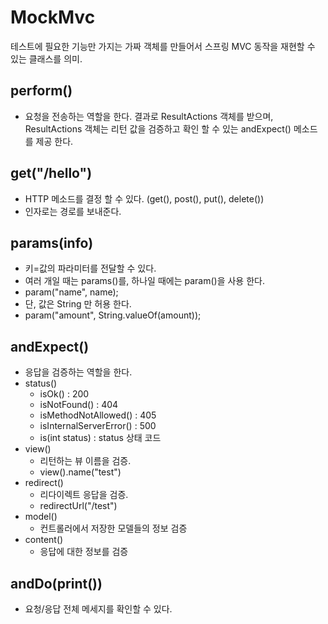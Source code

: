 # MockMvc
테스트에 필요한 기능만 가지는 가짜 객체를 만들어서 스프링 MVC 동작을 재현할 수 있는 클래스를 의미.

## perform()
- 요청을 전송하는 역할을 한다. 결과로 ResultActions 객체를 받으며, ResultActions 객체는 리턴 값을 검증하고 확인 할 수 있는 andExpect() 메소드를 제공 한다.

## get("/hello")
- HTTP 메소드를 결정 할 수 있다. (get(), post(), put(), delete())
- 인자로는 경로를 보내준다.

## params(info)
- 키=값의 파라미터를 전달할 수 있다.
- 여러 개일 때는 params()를, 하나일 때에는 param()을 사용 한다.
- param("name", name);
- 단, 값은 String 만 허용 한다. 
- param("amount", String.valueOf(amount));

## andExpect()
- 응답을 검증하는 역할을 한다.
- status() 
    - isOk() : 200
    - isNotFound() : 404
    - isMethodNotAllowed() : 405
    - isInternalServerError() : 500
    - is(int status) : status 상태 코드
- view()
    - 리턴하는 뷰 이름을 검증.
    - view().name("test")
- redirect()
    - 리다이렉트 응답을 검증.
    - redirectUrl("/test")
- model()
    - 컨트롤러에서 저장한 모델들의 정보 검증
- content()
    - 응답에 대한 정보를 검증

## andDo(print())
- 요청/응답 전체 메세지를 확인할 수 있다.